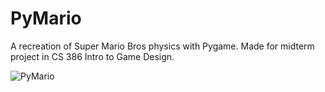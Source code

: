 # PyMario

A recreation of Super Mario Bros physics with Pygame. Made for midterm project in CS 386 Intro to Game Design.

![PyMario](https://github.com/user-attachments/assets/2356c851-648d-4fa9-b021-00bdfd96574f)
